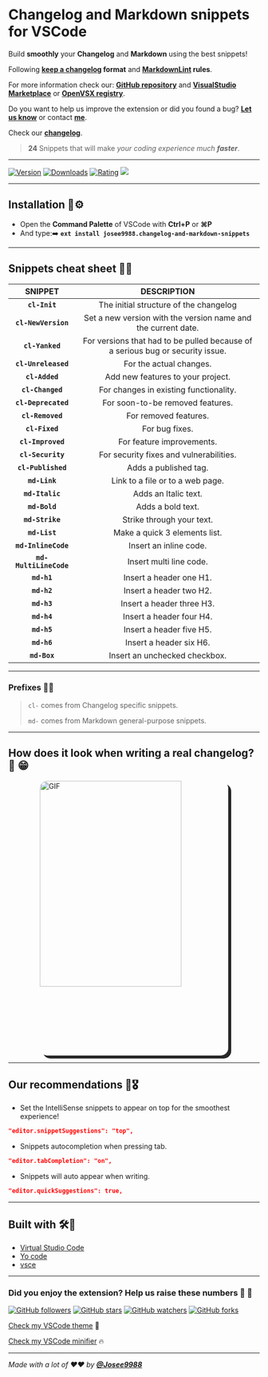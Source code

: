 <!-- markdownlint-disable MD032 MD033-->
# **Changelog and Markdown snippets for VSCode**

Build **smoothly** your **Changelog** and **Markdown** using the best snippets!

Following **[keep a changelog](https://keepachangelog.com/en/1.0.0/) format** and **[MarkdownLint](https://github.com/markdownlint/markdownlint/blob/master/docs/RULES.md) rules**.

For more information check our: **[GitHub repository](hhttps://github.com/Josee9988/Changelog-and-Markdown-snippets)** and **[VisualStudio Marketplace](https://marketplace.visualstudio.com/items?itemName=josee9988.changelog-and-markdown-snippets)** or **[OpenVSX registry](https://open-vsx.org/extension/Josee9988/changelog-and-markdown-snippets)**.

Do you want to help us improve the extension or did you found a bug?
**[Let us know](https://github.com/Josee9988/Changelog-and-Markdown-snippets/issues)** or contact **[me](jgracia9988@gmail.com)**.

Check our **[changelog](CHANGELOG.md)**.

> **24** Snippets that will make *your coding experience much **faster***.

---

[![Version](https://vsmarketplacebadge.apphb.com/version-short/josee9988.changelog-and-markdown-snippets.svg?style=for-the-badge&logo)](https://marketplace.visualstudio.com/items?itemName=josee9988.changelog-and-markdown-snippets)
[![Downloads](https://vsmarketplacebadge.apphb.com/downloads/josee9988.changelog-and-markdown-snippets.svg?style=for-the-badge&logo)](https://marketplace.visualstudio.com/items?itemName=josee9988.changelog-and-markdown-snippets)
[![Rating](https://vsmarketplacebadge.apphb.com/rating-star/josee9988.changelog-and-markdown-snippets.svg?style=for-the-badge&logo)](https://marketplace.visualstudio.com/items?itemName=josee9988.changelog-and-markdown-snippets)
<a href="https://marketplace.visualstudio.com/items?itemName=josee9988.changelog-and-markdown-snippets">
<img src="https://img.shields.io/badge/use%20this-extension-blue?logo=github-sponsors&style=for-the-badge&color=red">
</a>

---

## **Installation** 🔩⚙

- Open the **Command Palette** of VSCode with **Ctrl+P** or **⌘P**
- And type:➡️
**```ext install josee9988.changelog-and-markdown-snippets```**

---

## **Snippets cheat sheet** 📜📝

|       **SNIPPET**      |                                 **DESCRIPTION**                                |
|:----------------------:|:------------------------------------------------------------------------------:|
|      **`cl-Init`**     |                     The initial structure of the changelog                     |
|   **`cl-NewVersion`**  |          Set a new version with the version name and the current date.         |
|     **`cl-Yanked`**    | For versions that had to be pulled because of a serious bug or security issue. |
|   **`cl-Unreleased`**  |                             For the actual changes.                            |
|     **`cl-Added`**     |                        Add new features to your project.                       |
|    **`cl-Changed`**    |                     For changes in existing functionality.                     |
|   **`cl-Deprecated`**  |                        For soon-to-be removed features.                        |
|    **`cl-Removed`**    |                              For removed features.                             |
|     **`cl-Fixed`**     |                                 For bug fixes.                                 |
|     **`cl-Improved`**  |                            For feature improvements.                           |
|    **`cl-Security`**   |                     For security fixes and vulnerabilities.                    |
|   **`cl-Published`**   |                              Adds a published tag.                             |
|      **`md-Link`**     |                        Link to a file or to a web page.                        |
|     **`md-Italic`**    |                              Adds an Italic text.                              |
|      **`md-Bold`**     |                                Adds a bold text.                               |
|     **`md-Strike`**    |                            Strike through your text.                           |
|      **`md-List`**     |                          Make a quick 3 elements list.                         |
|   **`md-InlineCode`**  |                             Insert an inline code.                             |
| **`md-MultiLineCode`** |                             Insert multi line code.                            |
|       **`md-h1`**      |                             Insert a header one H1.                            |
|       **`md-h2`**      |                             Insert a header two H2.                            |
|       **`md-h3`**      |                            Insert a header three H3.                           |
|       **`md-h4`**      |                            Insert a header four H4.                            |
|       **`md-h5`**      |                            Insert a header five H5.                            |
|       **`md-h6`**      |                             Insert a header six H6.                            |
|      **`md-Box`**      |                          Insert an unchecked checkbox.                         |

---

### **Prefixes** 🎱🎲

> `cl-` comes from Changelog specific snippets.
>
> `md-` comes from Markdown general-purpose snippets.

---

## **How does it look when writing a real changelog?** 📸 😁

<img src="https://i.imgur.com/JcDqWlW.gif" alt="GIF" title="GIF" style="border-radius:15px; box-shadow: 6px 6px  #282829; max-height: 550px; max-width:725px;margin-left: auto; margin-right:auto;display: block;margin-left: auto;margin-right:auto;width:75%;"/>

---

## **Our recommendations** 🎯🎖

- Set the IntelliSense snippets to appear on top for the smoothest experience!

```json
"editor.snippetSuggestions": "top",
```

- Snippets autocompletion when pressing tab.

```json
"editor.tabCompletion": "on",
```

- Snippets will auto appear when writing.

```json
"editor.quickSuggestions": true,
```

---

## **Built with** 🛠️🔧

- [Virtual Studio Code](https://code.visualstudio.com/)
- [Yo code](https://code.visualstudio.com/api/get-started/your-first-extension)
- [vsce](https://code.visualstudio.com/api/working-with-extensions/publishing-extension)

---

### Did you enjoy the extension? Help us raise these numbers 🥰 🎉

[![GitHub followers](https://img.shields.io/github/followers/Josee9988?style=social)](#languages-primarily-tested)
[![GitHub stars](https://img.shields.io/github/stars/Josee9988/changelog-and-markdown-snippets.svg?style=social)](#languages-primarily-tested)
[![GitHub watchers](https://img.shields.io/github/watchers/Josee9988/changelog-and-markdown-snippets.svg?style=social)](#languages-primarily-tested)
[![GitHub forks](https://img.shields.io/github/forks/Josee9988/Changelog-and-Markdown-snippets?style=social)](#languages-primarily-tested)

[Check my VSCode theme](https://marketplace.visualstudio.com/items?itemName=josee9988.black-garnet-theme) 🧲

[Check my VSCode minifier](https://marketplace.visualstudio.com/items?itemName=josee9988.minifyall) 🔥

---

*Made with a lot of ❤️❤️ by **[@Josee9988](https://github.com/Josee9988)***
